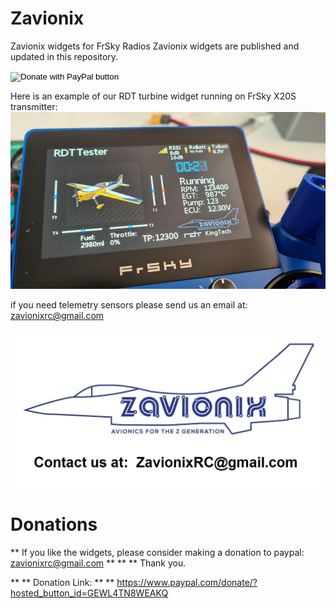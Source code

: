 # Zavionix
Zavionix widgets for FrSky Radios
Zavionix widgets are published and updated in this repository.


<form action="https://www.paypal.com/donate" method="post" target="_top">
<input type="hidden" name="hosted_button_id" value="GEWL4TN8WEAKQ" />
<input type="image" src="https://www.paypalobjects.com/en_US/IL/i/btn/btn_donateCC_LG.gif" border="0" name="submit" title="PayPal - The safer, easier way to pay online!" alt="Donate with PayPal button" />
<img alt="" border="0" src="https://www.paypal.com/en_IL/i/scr/pixel.gif" width="1" height="1" />
</form>

Here is an example of our RDT turbine widget running on FrSky X20S transmitter:
![Alt text](rdt.jpg?raw=true "Optional Title")

if you need telemetry sensors please send us an email at: zavionixrc@gmail.com

![Alt text](zavionixlogo.png?raw=true "Optional Title")


# Donations
** If you like the widgets, please consider making a donation to paypal: zavionixrc@gmail.com **
** ** Thank you.

** ** Donation Link:
** ** https://www.paypal.com/donate/?hosted_button_id=GEWL4TN8WEAKQ
